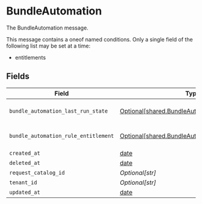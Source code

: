 # BundleAutomation

The BundleAutomation message.

This message contains a oneof named conditions. Only a single field of the following list may be set at a time:
  - entitlements



## Fields

| Field                                                                                                      | Type                                                                                                       | Required                                                                                                   | Description                                                                                                |
| ---------------------------------------------------------------------------------------------------------- | ---------------------------------------------------------------------------------------------------------- | ---------------------------------------------------------------------------------------------------------- | ---------------------------------------------------------------------------------------------------------- |
| `bundle_automation_last_run_state`                                                                         | [Optional[shared.BundleAutomationLastRunState]](../../models/shared/bundleautomationlastrunstate.md)       | :heavy_minus_sign:                                                                                         | The BundleAutomationLastRunState message.                                                                  |
| `bundle_automation_rule_entitlement`                                                                       | [Optional[shared.BundleAutomationRuleEntitlement]](../../models/shared/bundleautomationruleentitlement.md) | :heavy_minus_sign:                                                                                         | The BundleAutomationRuleEntitlement message.                                                               |
| `created_at`                                                                                               | [date](https://docs.python.org/3/library/datetime.html#date-objects)                                       | :heavy_minus_sign:                                                                                         | N/A                                                                                                        |
| `deleted_at`                                                                                               | [date](https://docs.python.org/3/library/datetime.html#date-objects)                                       | :heavy_minus_sign:                                                                                         | N/A                                                                                                        |
| `request_catalog_id`                                                                                       | *Optional[str]*                                                                                            | :heavy_minus_sign:                                                                                         | The requestCatalogId field.                                                                                |
| `tenant_id`                                                                                                | *Optional[str]*                                                                                            | :heavy_minus_sign:                                                                                         | The tenantId field.                                                                                        |
| `updated_at`                                                                                               | [date](https://docs.python.org/3/library/datetime.html#date-objects)                                       | :heavy_minus_sign:                                                                                         | N/A                                                                                                        |